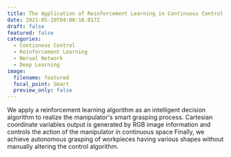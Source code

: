 ```yaml
---
title: The Application of Reinforcement Learning in Continuous Control Problem
date: 2021-05-20T04:00:18.017Z
draft: false
featured: false
categories:
  - Contionous Control
  - Reinforcement Learning
  - Nerual Network
  - Deep Learning
image:
  filename: featured
  focal_point: Smart
  preview_only: false
---
```

We apply a reinforcement learning algorithm as an intelligent decision algorithm to realize the manipulator's smart grasping process. Cartesian coordinate variables output is generated by RGB image information and controls the action of the manipulator in continuous space Finally, we achieve autonomous grasping of workpieces having various shapes without manually altering the control algorithm.